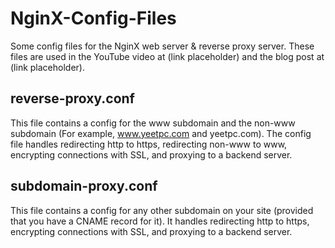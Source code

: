 # NginX-Config-Files
Some config files for the NginX web server &amp; reverse proxy server. These files are used in the YouTube video at (link placeholder) and the blog post at (link placeholder).
## reverse-proxy.conf
This file contains a config for the www subdomain and the non-www subdomain (For example, www.yeetpc.com and yeetpc.com). The config file handles redirecting http to https, redirecting non-www to www, encrypting connections with SSL, and proxying to a backend server.
## subdomain-proxy.conf
This file contains a config for any other subdomain on your site (provided that you have a CNAME record for it). It handles redirecting http to https, encrypting connections with SSL, and proxying to a backend server.

